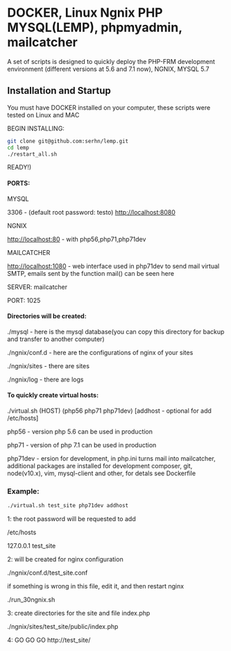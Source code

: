 # DOCKER, Linux Ngnix PHP MYSQL(LEMP), phpmyadmin, mailcatcher

A set of scripts is designed to quickly deploy the PHP-FRM development environment (different versions at 5.6 and 7.1 now), NGNIX, MYSQL 5.7

## Installation and Startup

You must have DOCKER installed on your computer, these scripts were tested on Linux and MAС

BEGIN INSTALLING:
```sh
git clone git@github.com:serhn/lemp.git
cd lemp
./restart_all.sh
```
READY!)


#### PORTS:

MYSQL

3306 - (default root password: testo)
<http://localhost:8080> 


NGNIX

<http://localhost:80> - with php56,php71,php71dev


MAILCATCHER

<http://localhost:1080> - web interface used in php71dev to send mail virtual SMTP, emails sent by the function mail() can be seen here


SERVER: mailcatcher 

PORT: 1025


#### Directories will be created:

./mysql - here is the mysql database(you can copy this directory for backup and transfer to another computer)

./ngnix/conf.d - here are the configurations of nginx of your sites

./ngnix/sites - there are sites

./ngnix/log - there are logs


#### To quickly create virtual hosts:

./virtual.sh (HOST) (php56 php71 php71dev) [addhost - optional for add /etc/hosts]


php56 - version php 5.6 can be used in production

php71 - version of php 7.1 can be used in production

php71dev - ersion for development, in php.ini turns mail into mailcatcher, additional packages are installed for development composer, git, node(v10.x), vim, mysql-client and other, for detals see Dockerfile 

### Example:
```sh
./virtual.sh test_site php71dev addhost
```

1:
the root password will be requested to add

/etc/hosts 

127.0.0.1	test_site


2:
will be created for nginx configuration

./ngnix/conf.d/test_site.conf

if something is wrong in this file, edit it, and then restart nginx

./run_30ngnix.sh

3:
create directories for the site and file index.php

./ngnix/sites/test_site/public/index.php

4:
GO GO GO http://test_site/
